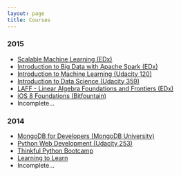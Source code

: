 ```yaml
---
layout: page
title: Courses
---
```


<h3>2015</h3>
<ul class="frontpage-list">
  <li><a href="https://www.edx.org/course/scalable-machine-learning-uc-berkeleyx-cs190-1x">Scalable Machine Learning (EDx)</a></li>
  <li><a href="https://www.edx.org/course/introduction-big-data-apache-spark-uc-berkeleyx-cs100-1x">Introduction to Big Data with Apache Spark (EDx)</a></li>
  <li><a href="https://www.udacity.com/course/intro-to-machine-learning--ud120">Introduction to Machine Learning (Udacity 120)</a></li>
  <li><a href="https://www.udacity.com/course/intro-to-data-science--ud359">Introduction to Data Science (Udacity 359)</a></li>
  <li><a href="https://www.edx.org/course/linear-algebra-foundations-frontiers-utaustinx-ut-5-03x">LAFF - Linear Algebra Foundations and Frontiers (EDx)</a></li>
  <li><a href="https://www.bitfountain.io/">iOS 8 Foundations (Bitfountain)</a></li>
  <li>Incomplete...</li>
</ul>

<h3>2014</h3>
<ul class="frontpage-list">
    <li><a href="https://university.mongodb.com/courses/M101P/about">MongoDB for Developers (MongoDB University)</a></li>
    <li><a href="https://www.udacity.com/course/web-development--cs253">Python Web Development (Udacity 253)</a></li>
    <li><a href="https://www.thinkful.com/">Thinkful Python Bootcamp</a></li>
    <li><a href="https://www.coursera.org/learn/learning-how-to-learn">Learning to Learn</a></li>
    <li>Incomplete...</li>
</ul>